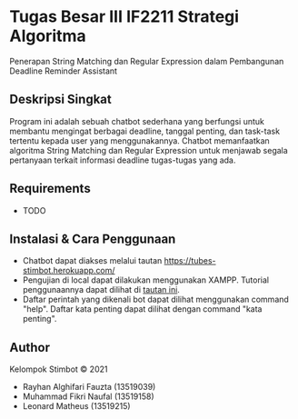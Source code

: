 # Tugas Besar III IF2211 Strategi Algoritma
Penerapan String Matching dan Regular Expression dalam Pembangunan Deadline Reminder Assistant

## Deskripsi Singkat
Program ini adalah sebuah chatbot sederhana yang berfungsi untuk membantu mengingat berbagai deadline, tanggal penting, dan task-task tertentu kepada user yang menggunakannya. Chatbot memanfaatkan algoritma String Matching dan Regular Expression untuk menjawab segala pertanyaan terkait informasi deadline tugas-tugas yang ada.

## Requirements
* TODO

## Instalasi & Cara Penggunaan
* Chatbot dapat diakses melalui tautan https://tubes-stimbot.herokuapp.com/
* Pengujian di local dapat dilakukan menggunakan XAMPP. Tutorial penggunaannya dapat dilihat di [tautan ini](https://www.techwalla.com/articles/how-to-run-a-php-file-in-xampp).
* Daftar perintah yang dikenali bot dapat dilihat menggunakan command "help". Daftar kata penting dapat dilihat dengan command "kata penting".

## Author
Kelompok Stimbot &copy; 2021
* Rayhan Alghifari Fauzta (13519039)
* Muhammad Fikri Naufal (13519158)
* Leonard Matheus (13519215)
